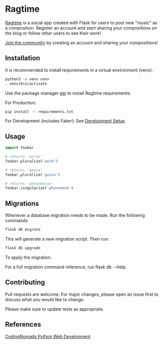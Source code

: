 # Ragtime

[Ragtime](https://flask-webdev-cs.herokuapp.com/) is a social app created with Flask for users to post new "music" as a composition. Register an account and start sharing your compositions on the blog or follow other users to see their work!

[Join the community](https://flask-webdev-cs.herokuapp.com/) by creating an account and sharing your compositions!

## Installation

It is  recommended to install requirements in a virtual environment (venv).
```bash
python3 -m venv venv
. venv/bin/activate
```
Use the package manager [pip](https://pip.pypa.io/en/stable/) to install Ragtime requirements.

For Production:
```bash
pip install -r requirements.txt
```
For Development (includes Faker):
See [Development Setup](https://github.com/csulva/Ragtime/blob/main/Dev-Setup-with-Faker.md)

## Usage

```python
import foobar

# returns 'words'
foobar.pluralize('word')

# returns 'geese'
foobar.pluralize('goose')

# returns 'phenomenon'
foobar.singularize('phenomena')
```

## Migrations
Whenever a database migration needs to be made. Run the following commands
```bash
flask db migrate
```
This will generate a new migration script. Then run:
```bash
flask db upgrade
```
To apply the migration.

For a full migration command reference, run flask db --help.

## Contributing
Pull requests are welcome. For major changes, please open an issue first to discuss what you would like to change.

Please make sure to update tests as appropriate.

## References
[CodingNomads Python Web Development](https://codingnomads.co/career-track/professional-python-web-development-course)
